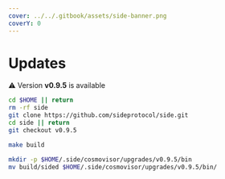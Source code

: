 ```yaml
---
cover: ../../.gitbook/assets/side-banner.png
coverY: 0
---
```


# Updates

⚠️ Version **v0.9.5** is available

```bash
cd $HOME || return
rm -rf side
git clone https://github.com/sideprotocol/side.git
cd side || return
git checkout v0.9.5

make build

mkdir -p $HOME/.side/cosmovisor/upgrades/v0.9.5/bin
mv build/sided $HOME/.side/cosmovisor/upgrades/v0.9.5/bin/
```
